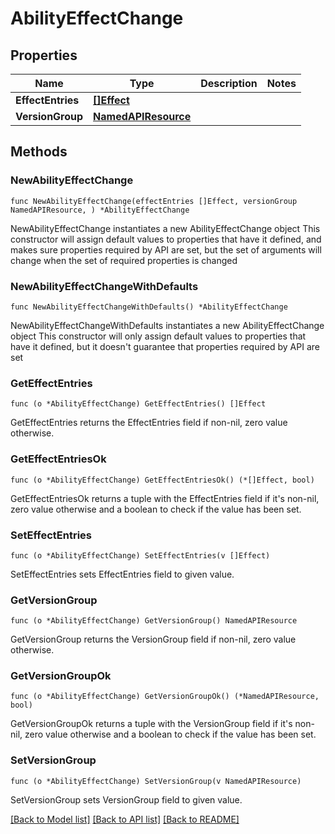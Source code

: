 # AbilityEffectChange

## Properties

Name | Type | Description | Notes
------------ | ------------- | ------------- | -------------
**EffectEntries** | [**[]Effect**](Effect.md) |  | 
**VersionGroup** | [**NamedAPIResource**](NamedAPIResource.md) |  | 

## Methods

### NewAbilityEffectChange

`func NewAbilityEffectChange(effectEntries []Effect, versionGroup NamedAPIResource, ) *AbilityEffectChange`

NewAbilityEffectChange instantiates a new AbilityEffectChange object
This constructor will assign default values to properties that have it defined,
and makes sure properties required by API are set, but the set of arguments
will change when the set of required properties is changed

### NewAbilityEffectChangeWithDefaults

`func NewAbilityEffectChangeWithDefaults() *AbilityEffectChange`

NewAbilityEffectChangeWithDefaults instantiates a new AbilityEffectChange object
This constructor will only assign default values to properties that have it defined,
but it doesn't guarantee that properties required by API are set

### GetEffectEntries

`func (o *AbilityEffectChange) GetEffectEntries() []Effect`

GetEffectEntries returns the EffectEntries field if non-nil, zero value otherwise.

### GetEffectEntriesOk

`func (o *AbilityEffectChange) GetEffectEntriesOk() (*[]Effect, bool)`

GetEffectEntriesOk returns a tuple with the EffectEntries field if it's non-nil, zero value otherwise
and a boolean to check if the value has been set.

### SetEffectEntries

`func (o *AbilityEffectChange) SetEffectEntries(v []Effect)`

SetEffectEntries sets EffectEntries field to given value.


### GetVersionGroup

`func (o *AbilityEffectChange) GetVersionGroup() NamedAPIResource`

GetVersionGroup returns the VersionGroup field if non-nil, zero value otherwise.

### GetVersionGroupOk

`func (o *AbilityEffectChange) GetVersionGroupOk() (*NamedAPIResource, bool)`

GetVersionGroupOk returns a tuple with the VersionGroup field if it's non-nil, zero value otherwise
and a boolean to check if the value has been set.

### SetVersionGroup

`func (o *AbilityEffectChange) SetVersionGroup(v NamedAPIResource)`

SetVersionGroup sets VersionGroup field to given value.



[[Back to Model list]](../README.md#documentation-for-models) [[Back to API list]](../README.md#documentation-for-api-endpoints) [[Back to README]](../README.md)



